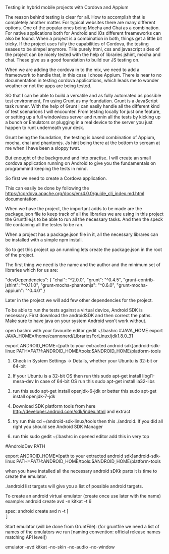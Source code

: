 Testing in hybrid mobile projects with Cordova and Appium

The reason behind testing is clear for all. How to accomplish that is completely another matter. For typical websites there are many
different options. One of the popular ones being Mocha and Chai as a combination. For native applications both for Android and
iOs different freameworks can also be found. When a project is a combination in both, things get a little bit tricky. If the
project uses fully the capabilities of Cordova, the testing seases to be simpel anymore. THe purely html, css and javascript
sides of the project can be nicely tested with the help of libraries jshint, mocha and chai. These give us a good foundation to
build our JS testing on.

When we are adding the cordova in to the mix, we need to add a frameowork to handle that, in this case I chose Appium. There is near to no
documentation in testing cordova applications, which leads me to wonder weather or not the apps are being tested.

SO that I can be able to build a versatile and as fully automated as possible test environment, I'm using Grunt as my foundation.
Grunt is a JavaScript task runner. With the help of Grunt I can easily handle all the different kind of test scenarions I will encounter.
From testing locally for just one feature, or setting up a full windowless server and runnin all the tests by kicking up a bunch or Emulators
or plugging in  a real device to the server you just happen to runt underneath your desk.

Grunt being the foundation, the testing is based combination of Appium, mocha, chai and phantomjs. Js hint being there at the bottom to scream
at me when I have been a sloppy twat.

But enought of the background and into practise. I will create an small cordova application running on Android to give you the fundamentals
on programmind keeping the tests in mind.

So first we need to create a Cordova application.

This can easily be done by following the https://cordova.apache.org/docs/en/4.0.0/guide_cli_index.md.html documentation.

When we have the project, the important adds to be made are the package.json file to keep track of all the libraries we are using in this project
the Gruntfile.js to be able to run all the necessary tasks. And then the speck file containing all the testes to be ran.

When a project has a package.json file in it, all the necessary librares can be installed with a simple npm install.

So to get this project up an runniing lets create the package.json in the root of the project.

The first thing we need is the name and the author and the minimum set of libraries which for us are:


  "devDependencies": {
    "chai": "^2.0.0",
    "grunt": "^0.4.5",
    "grunt-contrib-jshint": "^0.11.0",
    "grunt-mocha-phantomjs": "^0.6.0",
    "grunt-mocha-appium": "^0.4.0"
  }

Later in the project we will add few other dependencies for the project.



To be able to run the tests against a virtual device, Android SDK is necessary. First download the androidSDK and then  correct the paths. Make sure to have java on your system
Android won't work without.


open bashrc with your favourite editor
gedit ~/.bashrc
#JAVA_HOME
export JAVA_HOME=/home/cannonerd/LibrariesForLinux/jdk1.8.0_31

export ANDROID_HOME=[path to your extracted android sdk]android-sdk-linux
PATH=${PATH}:$ANDROID_HOME/tools:$ANDROID_HOME/platform-tools


1) Check in System Settings -> Details, whether your Ubuntu is 32-bit or 64-bit

2) If your Ubuntu is a 32-bit OS then run this sudo apt-get install libgl1-mesa-dev In case of 64-bit OS run this sudo apt-get install ia32-libs

3) run this sudo apt-get install openjdk-6-jdk or better this sudo apt-get install openjdk-7-jdk

4) Download SDK platform tools from here http://developer.android.com/sdk/index.html and extract

9) try run this cd ~/android-sdk-linux/tools then this ./android. If you did all right you should see Android SDK Manager

10) run this sudo gedit ~/.bashrc in opened editor add this in very top

#AndroidDev PATH

export ANDROID_HOME=[path to your extracted android sdk]android-sdk-linux
PATH=${PATH}:$ANDROID_HOME/tools:$ANDROID_HOME/platform-tools



when you have installed all the necessary android sDKk parts it is time to create the emulator.

./android list targets
will give you a list of possible android targets.


To create an android virtual emulator (create once use later with the name)
example:
android create avd -n kitkat -t 6

spec:
android create avd n <name> -t <targetID> [<option> <value>]

Start emulator (will be done from GruntFile):
(for gruntfile we need a list of names of the emulators we run [naming convention: official release names matching API level])

emulator -avd kitkat -no-skin -no-audio -no-window














